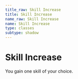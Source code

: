 ```yaml
---
title_raw: Skill Increase
title: Skill Increase
name_raw: Skill Increase
name: Skill Increase
type: classes
subtype: shadow
---
```


# Skill Increase

You gain one skill of your choice.
